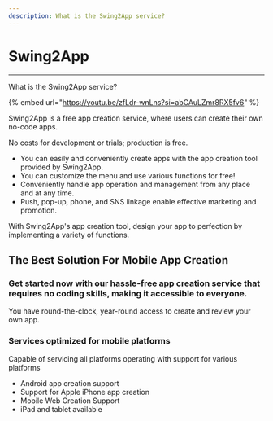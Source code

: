 ```yaml
---
description: What is the Swing2App service?
---
```


# Swing2App

***

What is the Swing2App service?

{% embed url="https://youtu.be/zfLdr-wnLns?si=abCAuLZmr8RX5fv6" %}

Swing2App is a free app creation service, where users can create their own no-code apps.&#x20;

No costs for development or trials; production is free.

* You can easily and conveniently create apps with the app creation tool provided by Swing2App.&#x20;
* You can customize the menu and use various functions for free!&#x20;
* Conveniently handle app operation and management from any place and at any time.&#x20;
* Push, pop-up, phone, and SNS linkage enable effective marketing and promotion.&#x20;

With Swing2App's app creation tool, design your app to perfection by implementing a variety of functions.

## **The Best Solution For Mobile App Creation**

### Get started now with our hassle-free app creation service that requires no coding skills, making it accessible to everyone.

You have round-the-clock, year-round access to create and review your own app.

### Services optimized for mobile platforms

Capable of servicing all platforms operating with support for various platforms&#x20;

* Android app creation support&#x20;
* Support for Apple iPhone app creation&#x20;
* Mobile Web Creation Support&#x20;
* iPad and tablet available&#x20;

###

###









